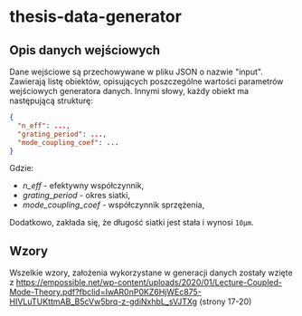 # thesis-data-generator

## Opis danych wejściowych
Dane wejściowe są przechowywane w pliku JSON o nazwie "input". Zawierają listę obiektów, opisujących poszczególne wartości parametrów wejściowych generatora danych. Innymi słowy, każdy obiekt ma następującą strukturę:

```json
{
  "n_eff": ...,
  "grating_period": ...,
  "mode_coupling_coef": ...
}
```

Gdzie:
+ *n_eff* - efektywny współczynnik,
+ *grating_period* - okres siatki,
+ *mode_coupling_coef* - współczynnik sprzężenia,

Dodatkowo, zakłada się, że długość siatki jest stała i wynosi `10μm`.

## Wzory
Wszelkie wzory, założenia wykorzystane w generacji danych zostały wzięte z https://empossible.net/wp-content/uploads/2020/01/Lecture-Coupled-Mode-Theory.pdf?fbclid=IwAR0nP0KZ6HjWEc875-HIVLuTUKttmAB_B5cVw5brq-z-gdiNxhbL_sVJTXg (strony 17-20) 
